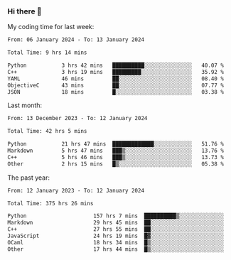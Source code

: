 ### Hi there 👋

My coding time for last week:

<!--START_SECTION:week-->

```txt
From: 06 January 2024 - To: 13 January 2024

Total Time: 9 hrs 14 mins

Python           3 hrs 42 mins   ██████████░░░░░░░░░░░░░░░   40.07 %
C++              3 hrs 19 mins   █████████░░░░░░░░░░░░░░░░   35.92 %
YAML             46 mins         ██░░░░░░░░░░░░░░░░░░░░░░░   08.40 %
ObjectiveC       43 mins         ██░░░░░░░░░░░░░░░░░░░░░░░   07.77 %
JSON             18 mins         █░░░░░░░░░░░░░░░░░░░░░░░░   03.38 %
```

<!--END_SECTION:week-->

Last month:

<!--START_SECTION:month-->

```txt
From: 13 December 2023 - To: 12 January 2024

Total Time: 42 hrs 5 mins

Python           21 hrs 47 mins  █████████████░░░░░░░░░░░░   51.76 %
Markdown         5 hrs 47 mins   ███▒░░░░░░░░░░░░░░░░░░░░░   13.76 %
C++              5 hrs 46 mins   ███▒░░░░░░░░░░░░░░░░░░░░░   13.73 %
Other            2 hrs 15 mins   █▒░░░░░░░░░░░░░░░░░░░░░░░   05.38 %
```

<!--END_SECTION:month-->

The past year:

<!--START_SECTION:year-->

```txt
From: 12 January 2023 - To: 12 January 2024

Total Time: 375 hrs 26 mins

Python                     157 hrs 7 mins  ██████████▒░░░░░░░░░░░░░░   41.85 %
Markdown                   29 hrs 45 mins  ██░░░░░░░░░░░░░░░░░░░░░░░   07.93 %
C++                        27 hrs 55 mins  ██░░░░░░░░░░░░░░░░░░░░░░░   07.44 %
JavaScript                 24 hrs 19 mins  █▓░░░░░░░░░░░░░░░░░░░░░░░   06.48 %
OCaml                      18 hrs 34 mins  █▒░░░░░░░░░░░░░░░░░░░░░░░   04.95 %
Other                      17 hrs 44 mins  █▒░░░░░░░░░░░░░░░░░░░░░░░   04.72 %
```

<!--END_SECTION:year-->
